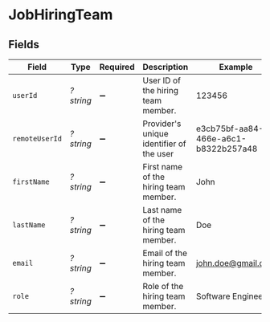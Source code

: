 # JobHiringTeam


## Fields

| Field                                    | Type                                     | Required                                 | Description                              | Example                                  |
| ---------------------------------------- | ---------------------------------------- | ---------------------------------------- | ---------------------------------------- | ---------------------------------------- |
| `userId`                                 | *?string*                                | :heavy_minus_sign:                       | User ID of the hiring team member.       | 123456                                   |
| `remoteUserId`                           | *?string*                                | :heavy_minus_sign:                       | Provider's unique identifier of the user | e3cb75bf-aa84-466e-a6c1-b8322b257a48     |
| `firstName`                              | *?string*                                | :heavy_minus_sign:                       | First name of the hiring team member.    | John                                     |
| `lastName`                               | *?string*                                | :heavy_minus_sign:                       | Last name of the hiring team member.     | Doe                                      |
| `email`                                  | *?string*                                | :heavy_minus_sign:                       | Email of the hiring team member.         | john.doe@gmail.com                       |
| `role`                                   | *?string*                                | :heavy_minus_sign:                       | Role of the hiring team member.          | Software Engineer                        |